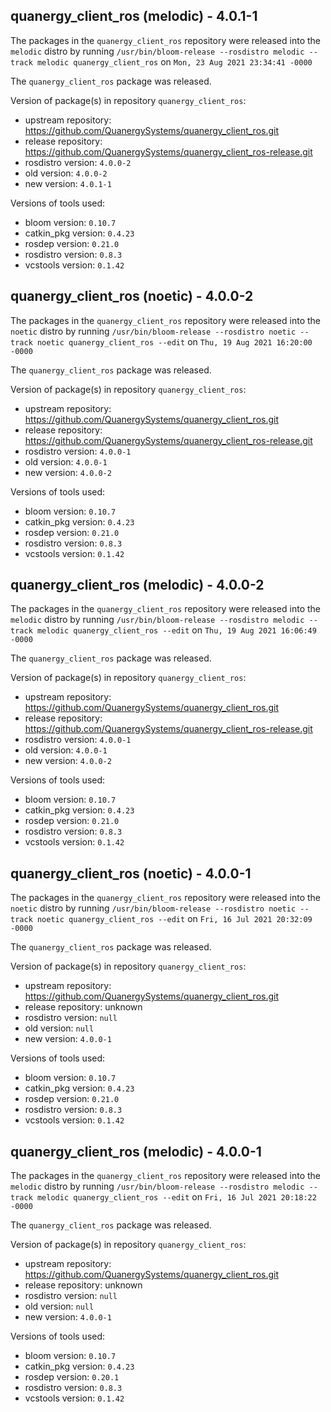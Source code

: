 ## quanergy_client_ros (melodic) - 4.0.1-1

The packages in the `quanergy_client_ros` repository were released into the `melodic` distro by running `/usr/bin/bloom-release --rosdistro melodic --track melodic quanergy_client_ros` on `Mon, 23 Aug 2021 23:34:41 -0000`

The `quanergy_client_ros` package was released.

Version of package(s) in repository `quanergy_client_ros`:

- upstream repository: https://github.com/QuanergySystems/quanergy_client_ros.git
- release repository: https://github.com/QuanergySystems/quanergy_client_ros-release.git
- rosdistro version: `4.0.0-2`
- old version: `4.0.0-2`
- new version: `4.0.1-1`

Versions of tools used:

- bloom version: `0.10.7`
- catkin_pkg version: `0.4.23`
- rosdep version: `0.21.0`
- rosdistro version: `0.8.3`
- vcstools version: `0.1.42`


## quanergy_client_ros (noetic) - 4.0.0-2

The packages in the `quanergy_client_ros` repository were released into the `noetic` distro by running `/usr/bin/bloom-release --rosdistro noetic --track noetic quanergy_client_ros --edit` on `Thu, 19 Aug 2021 16:20:00 -0000`

The `quanergy_client_ros` package was released.

Version of package(s) in repository `quanergy_client_ros`:

- upstream repository: https://github.com/QuanergySystems/quanergy_client_ros.git
- release repository: https://github.com/QuanergySystems/quanergy_client_ros-release.git
- rosdistro version: `4.0.0-1`
- old version: `4.0.0-1`
- new version: `4.0.0-2`

Versions of tools used:

- bloom version: `0.10.7`
- catkin_pkg version: `0.4.23`
- rosdep version: `0.21.0`
- rosdistro version: `0.8.3`
- vcstools version: `0.1.42`


## quanergy_client_ros (melodic) - 4.0.0-2

The packages in the `quanergy_client_ros` repository were released into the `melodic` distro by running `/usr/bin/bloom-release --rosdistro melodic --track melodic quanergy_client_ros --edit` on `Thu, 19 Aug 2021 16:06:49 -0000`

The `quanergy_client_ros` package was released.

Version of package(s) in repository `quanergy_client_ros`:

- upstream repository: https://github.com/QuanergySystems/quanergy_client_ros.git
- release repository: https://github.com/QuanergySystems/quanergy_client_ros-release.git
- rosdistro version: `4.0.0-1`
- old version: `4.0.0-1`
- new version: `4.0.0-2`

Versions of tools used:

- bloom version: `0.10.7`
- catkin_pkg version: `0.4.23`
- rosdep version: `0.21.0`
- rosdistro version: `0.8.3`
- vcstools version: `0.1.42`


## quanergy_client_ros (noetic) - 4.0.0-1

The packages in the `quanergy_client_ros` repository were released into the `noetic` distro by running `/usr/bin/bloom-release --rosdistro noetic --track noetic quanergy_client_ros --edit` on `Fri, 16 Jul 2021 20:32:09 -0000`

The `quanergy_client_ros` package was released.

Version of package(s) in repository `quanergy_client_ros`:

- upstream repository: https://github.com/QuanergySystems/quanergy_client_ros.git
- release repository: unknown
- rosdistro version: `null`
- old version: `null`
- new version: `4.0.0-1`

Versions of tools used:

- bloom version: `0.10.7`
- catkin_pkg version: `0.4.23`
- rosdep version: `0.21.0`
- rosdistro version: `0.8.3`
- vcstools version: `0.1.42`


## quanergy_client_ros (melodic) - 4.0.0-1

The packages in the `quanergy_client_ros` repository were released into the `melodic` distro by running `/usr/bin/bloom-release --rosdistro melodic --track melodic quanergy_client_ros --edit` on `Fri, 16 Jul 2021 20:18:22 -0000`

The `quanergy_client_ros` package was released.

Version of package(s) in repository `quanergy_client_ros`:

- upstream repository: https://github.com/QuanergySystems/quanergy_client_ros.git
- release repository: unknown
- rosdistro version: `null`
- old version: `null`
- new version: `4.0.0-1`

Versions of tools used:

- bloom version: `0.10.7`
- catkin_pkg version: `0.4.23`
- rosdep version: `0.20.1`
- rosdistro version: `0.8.3`
- vcstools version: `0.1.42`


